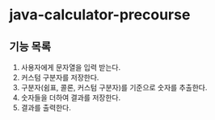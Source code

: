 # java-calculator-precourse

## 기능 목록

1. 사용자에게 문자열을 입력 받는다.
2. 커스텀 구분자를 저장한다.
3. 구분자(쉼표, 콜론, 커스텀 구분자)를 기준으로 숫자를 추출한다.
4. 숫자들을 더하여 결과를 저장한다.
5. 결과를 출력한다.
